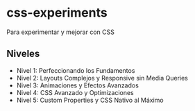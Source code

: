 # css-experiments

Para experimentar y mejorar con CSS

## Niveles

- Nivel 1: Perfeccionando los Fundamentos
- Nivel 2: Layouts Complejos y Responsive sin Media Queries
- Nivel 3: Animaciones y Efectos Avanzados
- Nivel 4: CSS Avanzado y Optimizaciones
- Nivel 5: Custom Properties y CSS Nativo al Máximo
